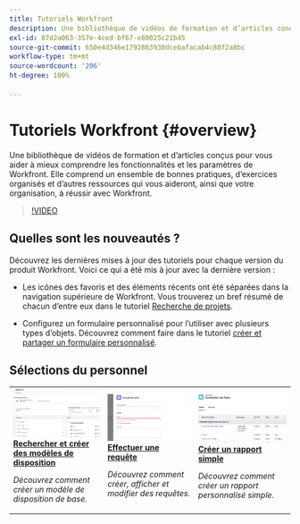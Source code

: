 ```yaml
---
title: Tutoriels Workfront
description: Une bibliothèque de vidéos de formation et d’articles conçus pour vous aider à mieux comprendre les fonctionnalités et les paramètres de Workfront.  Elle comprend un ensemble de bonnes pratiques, d’exercices organisés et d’autres ressources qui vous aideront, ainsi que votre organisation, à réussir avec Workfront.
exl-id: 07d2a063-357e-4ced-bf67-e80025c21b45
source-git-commit: 650e4d346e1792863930dcebafacab4c88f2a8bc
workflow-type: tm+mt
source-wordcount: '206'
ht-degree: 100%

---
```


# Tutoriels Workfront {#overview}

Une bibliothèque de vidéos de formation et d’articles conçus pour vous aider à mieux comprendre les fonctionnalités et les paramètres de Workfront.  Elle comprend un ensemble de bonnes pratiques, d’exercices organisés et d’autres ressources qui vous aideront, ainsi que votre organisation, à réussir avec Workfront.

>[!VIDEO](https://video.tv.adobe.com/v/335063/?quality=12&learn=on)

<!-- 

This is the landing page of the user guide. It should be the first list item in the TOC.md file. 
See other user landing pages to get ideas. 

-->

<div id="whats-new-section">

## Quelles sont les nouveautés ?

Découvrez les dernières mises à jour des tutoriels pour chaque version du produit Workfront. Voici ce qui a été mis à jour avec la dernière version :

* Les icônes des favoris et des éléments récents ont été séparées dans la navigation supérieure de Workfront. Vous trouverez un bref résumé de chacun d’entre eux dans le tutoriel <a href="/help/manage-work/projects/find-projects.md">Recherche de projets</a>.

* Configurez un formulaire personnalisé pour l’utiliser avec plusieurs types d’objets. Découvrez comment faire dans le tutoriel <a href="/help/custom-data/custom-forms/custom-forms-creating-and-sharing-a-custom-form.md">créer et partager un formulaire personnalisé</a>.

</div>

<div id="recs-overview-body-1"></div>
<div id="recs-overview-body-2"></div>
<div id="recs-overview-body-3"></div>
<div id="recs-overview-body-4"></div>
<div id="recs-overview-body-5"></div>
<div id="recs-overview-body-6"></div>

<div id="staff-picks-section">

## Sélections du personnel

<table style="margin-top: 0 !important">
  <tr>
   <td>
      <a href="/help/administration-and-setup/layout-templates/find-layout-templates.md">
      <img alt="Rechercher et créer des modèles de disposition" src="./assets/ltemp_01.png"/>
      </a>
      <div>
         <a href="/help/administration-and-setup/layout-templates/find-layout-templates.md"><strong>Rechercher et créer des modèles de disposition</strong></a>
      </div>
      <p>
         <em>Découvrez comment créer un modèle de disposition de base.</em>
      </p>
    </td>
   <td>
      <a href="/help/manage-work/issues-requests/make-a-request.md">
      <img alt="Effectuer une demande" src="./assets/nrequest_01.png"/>
      </a>
      <div>
         <a href="/help/manage-work/issues-requests/make-a-request.md"><strong>Effectuer une requête</strong></a>
      </div>
      <p>
         <em>Découvrez comment créer, afficher et modifier des requêtes.</em>
      </p>

<td>
      <a href="/help/reporting/basic-reporting/create-a-simple-report.md">
      <img alt="Créer un rapport simple" src="./assets/sreport_01.png"/>
      </a>
      <div>
         <a href="/help/reporting/basic-reporting/create-a-simple-report.md"><strong>Créer un rapport simple</strong></a>
      </div>
      <p>
         <em>Découvrez comment créer un rapport personnalisé simple.</em>
      </p>
    </td>
  </tr>
</table>

</div>